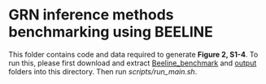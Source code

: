 # GRN inference methods benchmarking using BEELINE 

This folder contains code and data required to generate **Figure 2, S1-4**. To run this, please first download and extract [Beeline_benchmark](https://cnobjects.s3.amazonaws.com/OneSC/manuscript_github_data/benchmark_network_inference_ensemble_BEELINE/Beeline_benchmark.tar.gz) and [output](https://cnobjects.s3.amazonaws.com/OneSC/manuscript_github_data/benchmark_network_inference_ensemble_BEELINE/output.tar.gz) folders into this directory. Then run *scripts/run_main.sh*. 